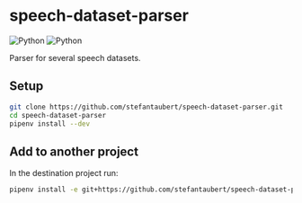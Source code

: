 # speech-dataset-parser

![Python](https://img.shields.io/github/license/stefantaubert/speech-dataset-parser)
![Python](https://img.shields.io/badge/python-3.9.0-green.svg)

Parser for several speech datasets.

## Setup

```sh
git clone https://github.com/stefantaubert/speech-dataset-parser.git
cd speech-dataset-parser
pipenv install --dev
```

## Add to another project

In the destination project run:

```sh
pipenv install -e git+https://github.com/stefantaubert/speech-dataset-parser.git
```
